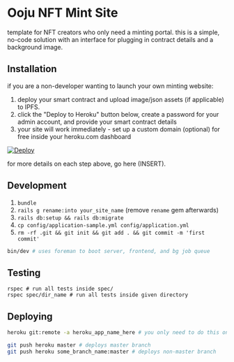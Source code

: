 # Ooju NFT Mint Site
template for NFT creators who only need a minting portal. this is a simple, no-code solution with an interface for plugging in contract details and a background image.

## Installation
if you are a non-developer wanting to launch your own minting website:

1. deploy your smart contract and upload image/json assets (if applicable) to IPFS.
2. click the "Deploy to Heroku" button below, create a password for your admin account, and provide your smart contract details
3. your site will work immediately - set up a custom domain (optional) for free inside your heroku.com dashboard

[![Deploy](https://www.herokucdn.com/deploy/button.svg)](https://heroku.com/deploy?template=https://github.com/OojuTeam/mint_site)

for more details on each step above, go here (INSERT).

## Development

1. `bundle`
2. `rails g rename:into your_site_name` (remove `rename` gem afterwards)
3. `rails db:setup && rails db:migrate`
4. `cp config/application-sample.yml config/application.yml`
5. `rm -rf .git && git init && git add . && git commit -m 'first commit'`

```sh
bin/dev # uses foreman to boot server, frontend, and bg job queue
```

## Testing
```
rspec # run all tests inside spec/
rspec spec/dir_name # run all tests inside given directory
```

## Deploying
```sh
heroku git:remote -a heroku_app_name_here # you only need to do this once
```

```sh
git push heroku master # deploys master branch
git push heroku some_branch_name:master # deploys non-master branch
```
